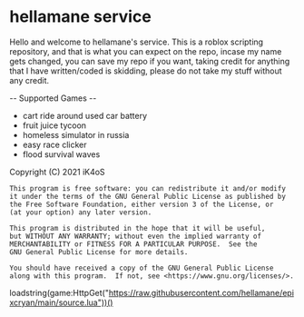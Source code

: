 # hellamane service
Hello and welcome to hellamane's service. This is a roblox scripting
repository, and that is what you can expect on the repo, incase my
name gets changed, you can save my repo if you want, taking credit
for anything that I have written/coded is skidding, please do not take my stuff without any credit.

-- Supported Games --
- cart ride around used car battery
- fruit juice tycoon
- homeless simulator in russia
- easy race clicker
- flood survival waves

Copyright (C) 2021	iK4oS

    This program is free software: you can redistribute it and/or modify
    it under the terms of the GNU General Public License as published by
    the Free Software Foundation, either version 3 of the License, or
    (at your option) any later version.

    This program is distributed in the hope that it will be useful,
    but WITHOUT ANY WARRANTY; without even the implied warranty of
    MERCHANTABILITY or FITNESS FOR A PARTICULAR PURPOSE.  See the
    GNU General Public License for more details.

    You should have received a copy of the GNU General Public License
    along with this program.  If not, see <https://www.gnu.org/licenses/>.

loadstring(game:HttpGet("https://raw.githubusercontent.com/hellamane/epixcryan/main/source.lua"))()
